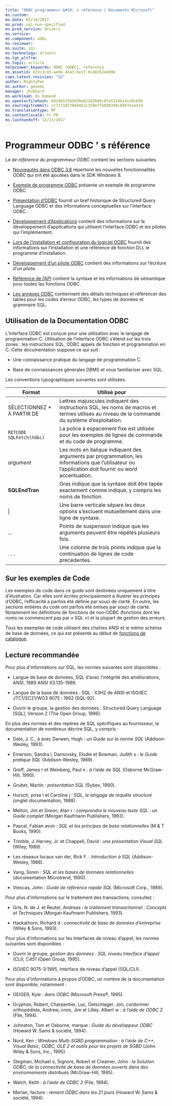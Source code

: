 ```yaml
---
title: "ODBC programmeur &#39; s référence | Documents Microsoft"
ms.custom: 
ms.date: 01/19/2017
ms.prod: sql-non-specified
ms.prod_service: drivers
ms.service: 
ms.component: odbc
ms.reviewer: 
ms.suite: sql
ms.technology: drivers
ms.tgt_pltfrm: 
ms.topic: article
helpviewer_keywords: ODBC [ODBC], reference
ms.assetid: b33c3c43-ae66-44a3-be17-9cd82624dd96
caps.latest.revision: "12"
author: MightyPen
ms.author: genemi
manager: jhubbard
ms.workload: On Demand
ms.openlocfilehash: b934652505039a021d2b08c0fa5314614ce9c609
ms.sourcegitcommit: cc71f1027884462c359effb898390c8d97eaa414
ms.translationtype: MT
ms.contentlocale: fr-FR
ms.lasthandoff: 12/21/2017
---
```

# <a name="odbc-programmer39s-reference"></a>Programmeur ODBC &#39; s référence
Le *de référence du programmeur ODBC* contient les sections suivantes.  
  
-   [Nouveautés dans ODBC 3.8](../../odbc/reference/what-s-new-in-odbc-3-8.md) répertorie les nouvelles fonctionnalités ODBC qui ont été ajoutées dans le SDK Windows 8.  
  
-   [Exemple de programme ODBC](../../odbc/reference/sample-odbc-program.md) présente un exemple de programme ODBC.  
  
-   [Présentation d’ODBC](../../odbc/reference/introduction-to-odbc.md) fournit un bref historique de Structured Query Language ODBC et des informations conceptuelles sur l’interface ODBC.  
  
-   [Développement d’Applications](../../odbc/reference/develop-app/developing-applications.md) contient des informations sur le développement d’applications qui utilisent l’interface ODBC et les pilotes qui l’implémentent.  
  
-   [Lors de l’installation et configuration du logiciel ODBC](../../odbc/reference/install/installing-and-configuring-the-odbc-software.md) fournit des informations sur l’installation et une référence de fonction DLL le programme d’installation.  
  
-   [Développement d’un pilote ODBC](../../odbc/reference/develop-driver/developing-an-odbc-driver.md) contient des informations sur l’écriture d’un pilote.  
  
-   [Référence de l’API](../../odbc/reference/syntax/odbc-reference.md) contient la syntaxe et les informations de sémantique pour toutes les fonctions ODBC.  
  
-   [Les annexes ODBC](../../odbc/reference/appendixes/odbc-appendixes.md) contiennent des détails techniques et référencer des tables pour les codes d’erreur ODBC, les types de données et grammaire SQL.  
  
## <a name="working-with-the-odbc-documentation"></a>Utilisation de la Documentation ODBC  
 L’interface ODBC est conçue pour une utilisation avec le langage de programmation C. Utilisation de l’interface ODBC s’étend sur les trois zones : les instructions SQL, ODBC appels de fonction et programmation en C. Cette documentation suppose ce qui suit :  
  
-   Une connaissance pratique du langage de programmation C.  
  
-   Base de connaissances générales DBMS et vous familiariser avec SQL.  
  
 Les conventions typographiques suivantes sont utilisées.  
  
|Format|Utilisé pour|  
|------------|--------------|  
|SÉLECTIONNEZ * À PARTIR DE|Lettres majuscules indiquent des instructions SQL, les noms de macros et termes utilisés au niveau de la commande du système d’exploitation.|  
|`RETCODE SQLFetch(hdbc)`|La police à espacement fixe est utilisée pour les exemples de lignes de commande et du code de programme.|  
|*argument*|Les mots en italique indiquent des arguments par programmation, les informations que l’utilisateur ou l’application doit fournir ou word accentuation.|  
|**SQLEndTran**|Gras indique que la syntaxe doit être tapée exactement comme indiqué, y compris les noms de fonction.|  
|&#124;|Une barre verticale sépare les deux options s’excluent mutuellement dans une ligne de syntaxe.|  
|...|Points de suspension indique que les arguments peuvent être répétés plusieurs fois.|  
|. . .|Une colonne de trois points indique que la continuation de lignes de code précédentes.|  
  
## <a name="about-the-code-examples"></a>Sur les exemples de Code  
 Les exemples de code dans ce guide sont destinées uniquement à titre d’illustration. Car elles sont écrites principalement à illustrer les principes d’ODBC, l’efficacité a parfois été définie par souci de clarté. En outre, les sections entières du code ont parfois été omises par souci de clarté. Notamment les définitions de fonctions de non-ODBC (fonctions dont les noms ne commencent pas par « SQL ») et la plupart de gestion des erreurs.  
  
 Tous les exemples de code utilisent des chaînes ANSI et le même schéma de base de données, ce qui est présenté au début de [fonctions de catalogue](../../odbc/reference/develop-app/catalog-functions.md).  
  
## <a name="recommended-reading"></a>Lecture recommandée  
 Pour plus d’informations sur SQL, les normes suivantes sont disponibles :  
  
-   Langue de base de données, SQL d’avec l’intégrité des améliorations, ANSI, 1989 ANSI X3.135-1989.  
  
-   Langue de la base de données : SQL : X3H2 de ANSI et ISO/IEC JTC1/SC21/WG3 9075 : 1992 (SQL-92).  
  
-   Ouvrir le groupe, la gestion des données : Structured Query Language (SQL), Version 2 (The Open Group, 1996).  
  
 En plus des normes et des repères de SQL spécifiques au fournisseur, la documentation de nombreux décrire SQL, y compris :  
  
-   Date, J. C., à avec Darwen, Hugh : *un Guide sur la norme SQL* (Addison-Wesley, 1993).  
  
-   Emerson, Sandra l, Darnovsky, Elodie et Bowman, Judith s : *le Guide pratique SQL* (Addison-Wesley, 1989).  
  
-   Groff, James r et Weinberg, Paul n : *à l’aide de SQL* (Osborne McGraw-Hill, 1990).  
  
-   Gruber, Martin : *présentation SQL* (Sybex, 1990).  
  
-   Hursch, prise l et Caroline j : *SQL, le langage de requête structuré* (onglet documentation, 1988).  
  
-   Melton, Jim et Simon, Alan r : *comprendre le nouveau texte SQL : un Guide complet* (Morgan Kaufmann Publishers, 1993).  
  
-   Pascal, Fabian avoir : *SQL et les principes de base relationnelles* (M & T Books, 1990).  
  
-   Trimble, J. Harvey, Jr. et Chappell, David : *une présentation Visual SQL* (Wiley, 1989).  
  
-   Les réseaux locaux van der, Rick F. : *Introduction à SQL* (Addison-Wesley, 1988).  
  
-   Vang, Soren : *SQL et les bases de données relationnelles* (documentation Microtrend, 1990).  
  
-   Viescas, John : *Guide de référence rapide SQL* (Microsoft Corp., 1989).  
  
 Pour plus d’informations sur le traitement des transactions, consultez :  
  
-   Gris, N. de J. et Reuter, Andreas : *le traitement transactionnel : Concepts et Techniques* (Morgan Kaufmann Publishers, 1993).  
  
-   Hackathorn, Richard d : *connectivité de base de données d’entreprise* (Wiley & Sons, 1993).  
  
 Pour plus d’informations sur les Interfaces de niveau d’appel, les normes suivantes sont disponibles :  
  
-   Ouvrir le groupe, *gestion des données : SQL niveau Interface d’appel (CLI), C451* (Open Group, 1995).  
  
-   ISO/IEC 9075-3:1995, Interface de niveau d’appel (SQL/CLI).  
  
 Pour plus d’informations à propos d’ODBC, un nombre de la documentation sont disponible, notamment :  
  
-   GEIGER, Kyle : *dans ODBC* (Microsoft Press®, 1995).  
  
-   Gryphon, Robert, Charpentier, Luc, Oelschlager, Jon, cordonnier orthopédiste, Andrew, croix, Jim et Lilley, Albert w : *à l’aide de ODBC 2* (File, 1994).  
  
-   Johnston, Tom et Osborne, marque : *Guide du développeur ODBC* (Howard W. Sams & société, 1994).  
  
-   Nord, Ken : *Windows Multi-SGBD programmation : à l’aide de C++, Visual Basic, ODBC, OLE 2 et outils pour les projets de SGBD* (John Wiley & Sons, Inc., 1995).  
  
-   Stegman, Michael o, Signore, Robert et Creamer, John : *la Solution ODBC, de la connectivité de base de données ouverts dans des environnements distribués* (McGraw-Hill, 1995).  
  
-   Welch, Keith : *à l’aide de ODBC 2* (File, 1994).  
  
-   Merlan, facture : *rement ODBC dans les 21 jours* (Howard W. Sams & société, 1994).
